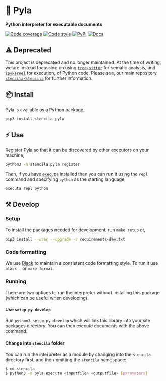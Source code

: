 # 🐍 Pyla

**Python interpreter for executable documents**

[![Code coverage](https://codecov.io/gh/stencila/pyla/branch/master/graph/badge.svg)](https://codecov.io/gh/stencila/pyla)
[![Code style](https://img.shields.io/badge/code%20style-black-000000.svg)](https://github.com/psf/black)
[![PyPI](https://img.shields.io/pypi/v/stencila-pyla.svg)](https://pypi.org/project/stencila-pyla)
[![Docs](https://img.shields.io/badge/docs-latest-blue.svg)](https://stencila.github.io/pyla/)

## ⚠️ Deprecated

This project is deprecated and no longer maintained. At the time of writing, we are instead focussing on using [`tree-sitter`](https://github.com/tree-sitter/tree-sitter) for sematic analysis, and [`ipykernel`](https://github.com/ipython/ipykernel) for execution, of Python code. Please see, our main repository, [`stencila/stencila`](https://github.com/stencila/stencila) for further information.

## 📦 Install

Pyla is available as a Python package,

```bash
pip3 install stencila-pyla
```

## ⚡ Use

Register Pyla so that it can be discovered by other executors on your machine, 

```bash
python3 -m stencila.pyla register
```

Then, if you have [`executa`](https://github.com/stencila/executa) installed then you can run it using the `repl` command and specifying `python` as the starting language,

```bash
executa repl python
```

## ⚒️ Develop

### Setup

To install the packages needed for development, run `make setup` or,

```bash
pip3 install --user --upgrade -r requirements-dev.txt
```

### Code formatting

We use [Black](https://github.com/psf/black) to maintain a consistent code formatting style. To run it use `black .` or `make format`.

### Running

There are two options to run the interpreter without installing this package (which can be useful when developing).

#### Use `setup.py develop`

Run `python3 setup.py develop` which will link this library into your site packages directory. You can then execute
documents with the above command.


#### Change into `stencila` folder

You can run the interpreter as a module by changing into the `stencila` directory first, and then omitting the
`stencila` namespace:

```bash
$ cd stencila
$ python3 -m pyla execute <inputfile> <outputfile> [parameters]
```
